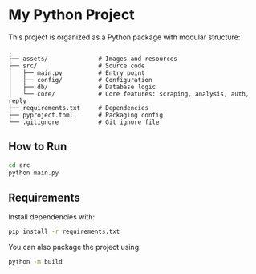 # My Python Project

This project is organized as a Python package with modular structure:

```
.
├── assets/              # Images and resources
├── src/                 # Source code
│   ├── main.py          # Entry point
│   ├── config/          # Configuration
│   ├── db/              # Database logic
│   └── core/            # Core features: scraping, analysis, auth, reply
├── requirements.txt     # Dependencies
├── pyproject.toml       # Packaging config
└── .gitignore           # Git ignore file
```

## How to Run

```bash
cd src
python main.py
```

## Requirements

Install dependencies with:

```bash
pip install -r requirements.txt
```

You can also package the project using:

```bash
python -m build
```